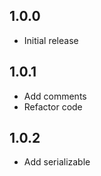 ## 1.0.0

* Initial release

## 1.0.1

* Add comments
* Refactor code

## 1.0.2

* Add serializable
